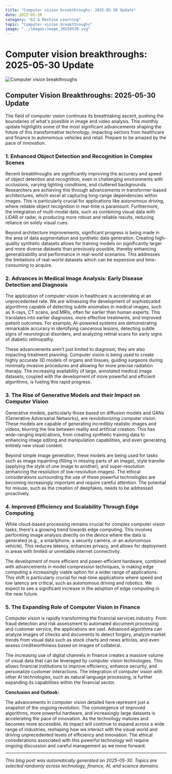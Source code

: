 ```yaml
---
title: "Computer vision breakthroughs: 2025-05-30 Update"
date: 2025-05-30
category: "AI & Machine Learning"
topic: "Computer vision breakthroughs"
image: "../images/image_20250530.svg"
---
```


# Computer vision breakthroughs: 2025-05-30 Update

![Computer vision breakthroughs](../images/image_20250530.svg)

## Computer Vision Breakthroughs: 2025-05-30 Update

The field of computer vision continues its breathtaking ascent, pushing the boundaries of what's possible in image and video analysis.  This monthly update highlights some of the most significant advancements shaping the future of this transformative technology, impacting sectors from healthcare and finance to autonomous vehicles and retail.  Prepare to be amazed by the pace of innovation.

### 1.  Enhanced Object Detection and Recognition in Complex Scenes

Recent breakthroughs are significantly improving the accuracy and speed of object detection and recognition, even in challenging environments with occlusions, varying lighting conditions, and cluttered backgrounds.  Researchers are achieving this through advancements in transformer-based architectures, which excel at capturing long-range dependencies within images.  This is particularly crucial for applications like autonomous driving, where reliable object recognition in real-time is paramount.  Furthermore, the integration of multi-modal data, such as combining visual data with LiDAR or radar, is producing more robust and reliable results, reducing reliance on solely visual cues.

Beyond architecture improvements, significant progress is being made in the area of data augmentation and synthetic data generation. Creating high-quality synthetic datasets allows for training models on significantly larger and more diverse datasets than previously possible, thereby enhancing generalizability and performance in real-world scenarios. This addresses the limitations of real-world datasets which can be expensive and time-consuming to acquire.


### 2.  Advances in Medical Image Analysis: Early Disease Detection and Diagnosis

The application of computer vision in healthcare is accelerating at an unprecedented rate.  We are witnessing the development of sophisticated algorithms capable of detecting subtle anomalies in medical images, such as X-rays, CT scans, and MRIs, often far earlier than human experts.  This translates into earlier diagnoses, more effective treatments, and improved patient outcomes.  For example, AI-powered systems are demonstrating remarkable accuracy in identifying cancerous lesions, detecting subtle signs of neurological disorders, and analyzing retinal scans for early signs of diabetic retinopathy.


These advancements aren't just limited to diagnosis; they are also impacting treatment planning. Computer vision is being used to create highly accurate 3D models of organs and tissues, guiding surgeons during minimally invasive procedures and allowing for more precise radiation therapy. The increasing availability of large, annotated medical image datasets, coupled with the development of more powerful and efficient algorithms, is fueling this rapid progress.

### 3.  The Rise of Generative Models and their Impact on Computer Vision

Generative models, particularly those based on diffusion models and GANs (Generative Adversarial Networks), are revolutionizing computer vision.  These models are capable of generating incredibly realistic images and videos, blurring the line between reality and artificial creation. This has wide-ranging implications, from creating synthetic training data to enhancing image editing and manipulation capabilities, and even generating entirely new visual content.

Beyond simple image generation, these models are being used for tasks such as image inpainting (filling in missing parts of an image), style transfer (applying the style of one image to another), and super-resolution (enhancing the resolution of low-resolution images).  The ethical considerations surrounding the use of these powerful technologies are becoming increasingly important and require careful attention.  The potential for misuse, such as the creation of deepfakes, needs to be addressed proactively.


### 4.  Improved Efficiency and Scalability Through Edge Computing

While cloud-based processing remains crucial for complex computer vision tasks, there's a growing trend towards edge computing.  This involves performing image analysis directly on the device where the data is generated (e.g., a smartphone, a security camera, or an autonomous vehicle). This reduces latency, enhances privacy, and allows for deployment in areas with limited or unreliable internet connectivity.

The development of more efficient and power-efficient hardware, combined with advancements in model compression techniques, is making edge computing a increasingly viable option for a wider range of applications.  This shift is particularly crucial for real-time applications where speed and low latency are critical, such as autonomous driving and robotics.  We expect to see a significant increase in the adoption of edge computing in the near future.


### 5.  The Expanding Role of Computer Vision in Finance

Computer vision is rapidly transforming the financial services industry. From fraud detection and risk assessment to automated document processing and customer service, the applications are vast.  Advanced algorithms can analyze images of checks and documents to detect forgery, analyze market trends from visual data such as stock charts and news articles, and even assess creditworthiness based on images of collateral.

The increasing use of digital channels in finance creates a massive volume of visual data that can be leveraged by computer vision technologies. This allows financial institutions to improve efficiency, enhance security, and personalize customer interactions.  The integration of computer vision with other AI technologies, such as natural language processing, is further expanding its capabilities within the financial sector.


**Conclusion and Outlook:**

The advancements in computer vision detailed here represent just a snapshot of the ongoing revolution.  The convergence of improved algorithms, more powerful hardware, and increasingly large datasets is accelerating the pace of innovation.  As the technology matures and becomes more accessible, its impact will continue to expand across a wide range of industries, reshaping how we interact with the visual world and driving unprecedented levels of efficiency and innovation.  The ethical considerations associated with this powerful technology will require ongoing discussion and careful management as we move forward.


---
*This blog post was automatically generated on 2025-05-30. Topics are selected randomly across technology, finance, AI, and science domains.*
